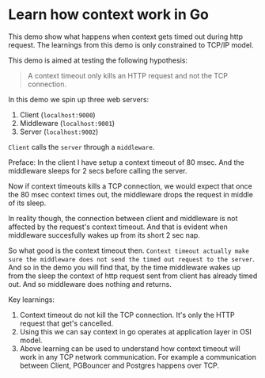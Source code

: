 # Learn how context work in Go

This demo show what happens when context gets timed out during http request. The learnings from this demo is only constrained to TCP/IP model.

This demo is aimed at testing the following hypothesis:
> A context timeout only kills an HTTP request and not the TCP connection.

In this demo we spin up three web servers:
1. Client (`localhost:9000`)
2. Middleware (`localhost:9001`)
3. Server (`localhost:9002`)

`Client` calls the `server` through a `middleware`. 

Preface: In the client I have setup a context timeout of 80 msec. And the middleware sleeps for 2 secs before calling the server.

Now if context timeouts kills a TCP connection, we would expect that once the 80 msec context times out, the middleware drops the request in middle of its sleep.

In reality though, the connection between client and middleware is not affected by the request's context timeout. And that is evident when middleware succesfully wakes up from its short 2 sec nap.

So what good is the context timeout then. `Context timeout actually make sure the middleware does not send the timed out request to the server`. And so in the demo you will find that, by the time middleware wakes up from the sleep the context of http request sent from client has already timed out. And so middleware does nothing and returns.


Key learnings:
1. Context timeout do not kill the TCP connection. It's only the HTTP request that get's cancelled.
2. Using this we can say context in go operates at application layer in OSI model. 
3. Above learning can be used to understand how context timeout will work in any TCP network communication. For example a communication between Client, PGBouncer and Postgres happens over TCP. 
